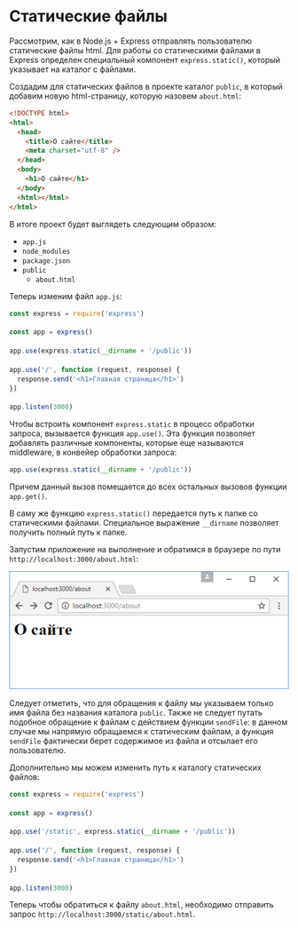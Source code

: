 # Статические файлы

Рассмотрим, как в Node.js + Express отправлять пользователю статические файлы html. Для работы со статическими файлами в Express определен специальный компонент `express.static()`, который указывает на каталог с файлами.

Создадим для статических файлов в проекте каталог `public`, в который добавим новую html-страницу, которую назовем `about.html`:

```html
<!DOCTYPE html>
<html>
  <head>
    <title>О сайте</title>
    <meta charset="utf-8" />
  </head>
  <body>
    <h1>О сайте</h1>
  </body>
  <html></html>
</html>
```

В итоге проект будет выглядеть следующим образом:

- `app.js`
- `node_modules`
- `package.json`
- `public`
  - `about.html`

Теперь изменим файл `app.js`:

```js
const express = require('express')

const app = express()

app.use(express.static(__dirname + '/public'))

app.use('/', function (request, response) {
  response.send('<h1>Главная страница</h1>')
})

app.listen(3000)
```

Чтобы встроить компонент `express.static` в процесс обработки запроса, вызывается функция `app.use()`. Эта функция позволяет добавлять различные компоненты, которые еще называются middleware, в конвейер обработки запроса:

```js
app.use(express.static(__dirname + '/public'))
```

Причем данный вызов помещается до всех остальных вызовов функции `app.get()`.

В саму же функцию `express.static()` передается путь к папке со статическими файлами. Специальное выражение `__dirname` позволяет получить полный путь к папке.

Запустим приложение на выполнение и обратимся в браузере по пути `http://localhost:3000/about.html`:

![4.4.png](4.4.png)

Следует отметить, что для обращения к файлу мы указываем только имя файла без названия каталога `public`. Также не следует путать подобное обращение к файлам с действием функции `sendFile`: в данном случае мы напрямую обращаемся к статическим файлам, а функция `sendFile` фактически берет содержимое из файла и отсылает его пользователю.

Дополнительно мы можем изменить путь к каталогу статических файлов:

```js
const express = require('express')

const app = express()

app.use('/static', express.static(__dirname + '/public'))

app.use('/', function (request, response) {
  response.send('<h1>Главная страница</h1>')
})

app.listen(3000)
```

Теперь чтобы обратиться к файлу `about.html`, необходимо отправить запрос `http://localhost:3000/static/about.html`.
